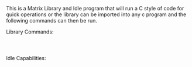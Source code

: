 This is a Matrix Library and Idle program that will run a C style of code for quick
operations or the library can be imported into any c program and the following commands
can then be run.

Library Commands:
~~~~~~~~~~~~~~~~~~~~~~~~~~~~~~~~~~~~



~~~~~~~~~~~~~~~~~~~~~~~~~~~~~~~~~~~~



Idle Capabilities:
~~~~~~~~~~~~~~~~~~~~~~~~~~~~~~~~~~~~



~~~~~~~~~~~~~~~~~~~~~~~~~~~~~~~~~~~~
